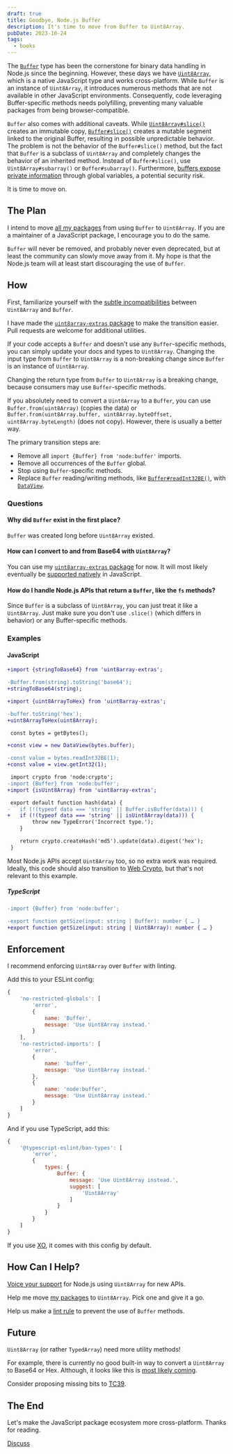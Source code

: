 ```yaml
---
draft: true
title: Goodbye, Node.js Buffer
description: It's time to move from Buffer to Uint8Array.
pubDate: 2023-10-24
tags:
  - books
---
```


The [`Buffer`](https://nodejs.org/api/buffer.html) type has been the cornerstone for binary data handling in Node.js since the beginning. However, these days we have [`Uint8Array`](https://developer.mozilla.org/en-US/docs/Web/JavaScript/Reference/Global_Objects/Uint8Array), which is a native JavaScript type and works cross-platform. While `Buffer` is an instance of `Uint8Array`, it introduces numerous methods that are not available in other JavaScript environments. Consequently, code leveraging Buffer-specific methods needs polyfilling, preventing many valuable packages from being browser-compatible.

`Buffer` also comes with additional caveats. While [`Uint8Array#slice()`](https://developer.mozilla.org/en-US/docs/Web/JavaScript/Reference/Global_Objects/TypedArray/slice) creates an immutable copy, [`Buffer#slice()`](https://nodejs.org/api/buffer.html#bufslicestart-end) creates a mutable segment linked to the original Buffer, resulting in possible unpredictable behavior. The problem is not the behavior of the `Buffer#slice()` method, but the fact that `Buffer` is a subclass of `Uint8Array` and completely changes the behavior of an inherited method. Instead of `Buffer#slice()`, use `Uint8Array#subarray()` or `Buffer#subarray()`. Furthermore, [buffers expose private information](https://github.com/nodejs/node/issues/41588#issuecomment-1016269584) through global variables, a potential security risk.

It is time to move on.

## The Plan

I intend to move [all my packages](https://github.com/search?q=owner%3Asindresorhus+%22node%3Abuffer%22&type=code) from using `Buffer` to `Uint8Array`. If you are a maintainer of a JavaScript package, I encourage you to do the same.

`Buffer` will never be removed, and probably never even deprecated, but at least the community can slowly move away from it. My hope is that the Node.js team will at least start discouraging the use of `Buffer`.

## How

First, familiarize yourself with the [subtle incompatibilities](https://nodejs.org/api/buffer.html#buffers-and-typedarrays) between `Uint8Array` and `Buffer`.

I have made the [`uint8array-extras` package](https://github.com/sindresorhus/uint8array-extras) to make the transition easier. Pull requests are welcome for additional utilities.

If your code accepts a `Buffer` and doesn't use any `Buffer`-specific methods, you can simply update your docs and types to `Uint8Array`. Changing the input type from `Buffer` to `Uint8Array` is a non-breaking change since `Buffer` is an instance of `Uint8Array`.

Changing the return type from `Buffer` to `Uint8Array` is a breaking change, because consumers may use `Buffer`-specific methods.

If you absolutely need to convert a `Uint8Array` to a `Buffer`, you can use `Buffer.from(uint8Array)` (copies the data) or `Buffer.from(uint8Array.buffer, uint8Array.byteOffset, uint8Array.byteLength)` (does not copy). However, there is usually a better way.

The primary transition steps are:

- Remove all `import {Buffer} from 'node:buffer'` imports.
- Remove all occurrences of the `Buffer` global.
- Stop using `Buffer`-specific methods.
- Replace `Buffer` reading/writing methods, like [`Buffer#readInt32BE()`](https://nodejs.org/api/buffer.html#bufreadint32beoffset), with [`DataView`](https://developer.mozilla.org/en-US/docs/Web/JavaScript/Reference/Global_Objects/DataView).

### Questions

#### Why did `Buffer` exist in the first place?

`Buffer` was created long before `Uint8Array` existed.

#### How can I convert to and from Base64 with `Uint8Array`?

You can use my [`uint8array-extras` package](https://github.com/sindresorhus/uint8array-extras) for now. It will most likely eventually be [supported natively](https://github.com/tc39/proposal-arraybuffer-base64/issues) in JavaScript.

#### How do I handle Node.js APIs that return a `Buffer`, like the `fs` methods?

Since `Buffer` is a subclass of `Uint8Array`, you can just treat it like a `Uint8Array`. Just make sure you don't use `.slice()` (which differs in behavior) or any Buffer-specific methods.

### Examples

#### JavaScript

```diff
+import {stringToBase64} from 'uint8array-extras';

-Buffer.from(string).toString('base64');
+stringToBase64(string);
```

```diff
+import {uint8ArrayToHex} from 'uint8array-extras';

-buffer.toString('hex');
+uint8ArrayToHex(uint8Array);
```

```diff
 const bytes = getBytes();

+const view = new DataView(bytes.buffer);

-const value = bytes.readInt32BE(1);
+const value = view.getInt32(1);
```

```diff
 import crypto from 'node:crypto';
-import {Buffer} from 'node:buffer';
+import {isUint8Array} from 'uint8array-extras';

 export default function hash(data) {
-	if (!(typeof data === 'string' || Buffer.isBuffer(data))) {
+	if (!(typeof data === 'string' || isUint8Array(data))) {
 		throw new TypeError('Incorrect type.');
 	}

 	return crypto.createHash('md5').update(data).digest('hex');
 }
```

Most Node.js APIs accept `Uint8Array` too, so no extra work was required. Ideally, this code should also transition to [Web Crypto](https://nodejs.org/api/webcrypto.html), but that's not relevant to this example.

##### TypeScript

```diff
-import {Buffer} from 'node:buffer';

-export function getSize(input: string | Buffer): number { … }
+export function getSize(input: string | Uint8Array): number { … }
```

## Enforcement

I recommend enforcing `Uint8Array` over `Buffer` with linting.

Add this to your ESLint config:

```js
{
	'no-restricted-globals': [
		'error',
		{
			name: 'Buffer',
			message: 'Use Uint8Array instead.'
		}
	],
	'no-restricted-imports': [
		'error',
		{
			name: 'buffer',
			message: 'Use Uint8Array instead.'
		},
		{
			name: 'node:buffer',
			message: 'Use Uint8Array instead.'
		}
	]
}
```

And if you use TypeScript, add this:

```js
{
	'@typescript-eslint/ban-types': [
		'error',
		{
			types: {
				Buffer: {
					message: 'Use Uint8Array instead.',
					suggest: [
						'Uint8Array'
					]
				}
			}
		}
	]
}
```

If you use [XO](https://github.com/xojs/xo), it comes with this config by default.

## How Can I Help?

[Voice your support](https://github.com/nodejs/node/issues/41588) for Node.js using `Uint8Array` for new APIs.

Help me move [my packages](https://github.com/search?q=owner%3Asindresorhus+%22node%3Abuffer%22&type=code) to `Uint8Array`. Pick one and give it a go.

Help us make a [lint rule](https://github.com/sindresorhus/eslint-plugin-unicorn/issues/1808) to prevent the use of `Buffer` methods.

## Future

`Uint8Array` (or rather `TypedArray`) need more utility methods!

For example, there is currently no good built-in way to convert a `Uint8Array` to Base64 or Hex. Although, it looks like this is [most likely coming](https://github.com/tc39/proposal-arraybuffer-base64).

Consider proposing missing bits to [TC39](https://github.com/tc39/proposals).

## The End

Let's make the JavaScript package ecosystem more cross-platform. Thanks for reading.

[Discuss](https://github.com/sindresorhus/meta/discussions/22)
